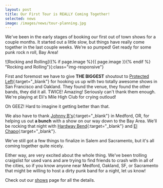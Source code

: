 ```yaml
---
layout: post
title: Our First Tour is REALLY Coming Together!
selected: news
image: /images/news/tour-planning.jpg
---
```


We've been in the early stages of booking our first out of town shows for a couple months. It started out a little slow, but things have really come together in the last couple weeks. We're so pumped! Get ready for some punk rock n roll, Bay Area!

![Rocking and Rolling]({% if page.image %}{{ page.image }}{% endif %} "Rocking and Rolling"){:class="img-responsive"}

First and foremost we have to give **THE BIGGEST** shoutout to [Protected Left](http://protectedleft.org){:target="_blank"} for hooking us up with two totally awesome shows in San Francisco and Oakland. They found the venue, they found the other bands, they did it all. TWICE! Amazing! Seriously can't thank them enough. We're playing at Eli's Mile High Club for crying outloud!

Oh GEEZ! Hard to imagine it getting better than that.

We also have to thank [Johnny B's](https://www.facebook.com/Johnny-Bs-166694203347915/){:target="_blank"} in Medford, OR, for helping us out **a bunch** with a show on our way down to the Bay Area. We'll be rocking that night with [Hardway Bend](https://www.facebook.com/HardwayBend/){:target="_blank"} and [El Chapo](https://www.facebook.com/elchapotheband/){:target="_blank"}.

We've still got a few things to finalize in Salem and Sacramento, but it's all coming together quite nicely.

Either way, are very excited about the whole thing. We've been trolling craigslist for used vans and are trying to find friends to crash with in all of the cities, so if you know anyone near Medford, Oakland, SF, or Sacramento that might be willing to host a dirty punk band for a night, let us know!

Check out our [shows](/shows) page for all the details.
